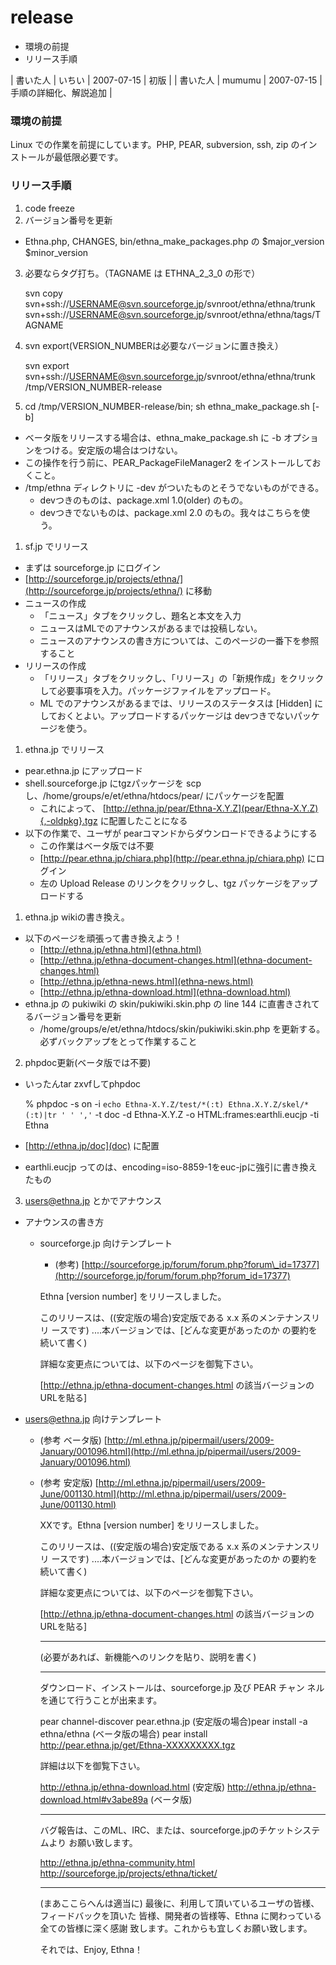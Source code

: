 # release

- 環境の前提 
- リリース手順 

| 書いた人 | いちい | 2007-07-15 | 初版 |
| 書いた人 | mumumu | 2007-07-15 | 手順の詳細化、解説追加 |

### 環境の前提 [](ethna-document-misc-release.html#y65f85b0 "y65f85b0")

Linux での作業を前提にしています。PHP, PEAR, subversion, ssh, zip のインストールが最低限必要です。

### リリース手順 [](ethna-document-misc-release.html#ma579b65 "ma579b65")

1. code freeze
2. バージョン番号を更新
  - Ethna.php, CHANGES, bin/ethna\_make\_packages.php の $major\_version $minor\_version
3. 必要ならタグ打ち。（TAGNAME は ETHNA\_2\_3\_0 の形で）

    svn copy svn+ssh://USERNAME@svn.sourceforge.jp/svnroot/ethna/ethna/trunk svn+ssh://USERNAME@svn.sourceforge.jp/svnroot/ethna/ethna/tags/TAGNAME

4. svn export(VERSION\_NUMBERは必要なバージョンに置き換え）

    svn export svn+ssh://USERNAME@svn.sourceforge.jp/svnroot/ethna/ethna/trunk /tmp/VERSION_NUMBER-release

5. cd /tmp/VERSION\_NUMBER-release/bin; sh ethna\_make\_package.sh [-b]
  - ベータ版をリリースする場合は、ethna\_make\_package.sh に -b オプションをつける。安定版の場合はつけない。
  - この操作を行う前に、PEAR\_PackageFileManager2 をインストールしておくこと。
  - /tmp/ethna ディレクトリに -dev がついたものとそうでないものができる。
    - devつきのものは、package.xml 1.0(older) のもの。
    - devつきでないものは、package.xml 2.0 のもの。我々はこちらを使う。

1. sf.jp でリリース
  - まずは sourceforge.jp にログイン
  - [http://sourceforge.jp/projects/ethna/](http://sourceforge.jp/projects/ethna/) に移動
  - ニュースの作成
    - 「ニュース」タブをクリックし、題名と本文を入力
    - ニュースはMLでのアナウンスがあるまでは投稿しない。
    - ニュースのアナウンスの書き方については、このページの一番下を参照すること
  - リリースの作成
    - 「リリース」タブをクリックし、「リリース」の「新規作成」をクリックして必要事項を入力。パッケージファイルをアップロード。
    - ML でのアナウンスがあるまでは、リリースのステータスは [Hidden] にしておくとよい。アップロードするパッケージは devつきでないパッケージを使う。

1. ethna.jp でリリース
  - pear.ethna.jp にアップロード
  - shell.sourceforge.jp にtgzパッケージを scp し、/home/groups/e/et/ethna/htdocs/pear/ にパッケージを配置
    - これによって、 [http://ethna.jp/pear/Ethna-X.Y.Z](pear/Ethna-X.Y.Z){,-oldpkg}.tgz に配置したことになる
  - 以下の作業で、ユーザが pearコマンドからダウンロードできるようにする
    - この作業はベータ版では不要
    - [http://pear.ethna.jp/chiara.php](http://pear.ethna.jp/chiara.php) にログイン
    - 左の Upload Release のリンクをクリックし、tgz パッケージをアップロードする

1. ethna.jp wikiの書き換え。
  - 以下のページを頑張って書き換えよう！
    - [http://ethna.jp/ethna.html](ethna.html)
    - [http://ethna.jp/ethna-document-changes.html](ethna-document-changes.html)
    - [http://ethna.jp/ethna-news.html](ethna-news.html)
    - [http://ethna.jp/ethna-download.html](ethna-download.html)
  - ethna.jp の pukiwiki の skin/pukiwiki.skin.php の line 144 に直書きされてるバージョン番号を更新
    - /home/groups/e/et/ethna/htdocs/skin/pukiwiki.skin.php を更新する。必ずバックアップをとって作業すること
2. phpdoc更新(ベータ版では不要)
  - いったんtar zxvfしてphpdoc

    % phpdoc -s on -i `echo Ethna-X.Y.Z/test/*(:t) Ethna.X.Y.Z/skel/*(:t)|tr ' ' ','` -t doc -d Ethna-X.Y.Z -o HTML:frames:earthli.eucjp -ti Ethna

  - [http://ethna.jp/doc](doc) に配置
  - earthli.eucjp ってのは、encoding=iso-8859-1をeuc-jpに強引に書き換えたもの
3. [users@ethna.jp](mailto:users@ethna.jp) とかでアナウンス

- アナウンスの書き方
  - sourceforge.jp 向けテンプレート
    - (参考) [http://sourceforge.jp/forum/forum.php?forum\_id=17377](http://sourceforge.jp/forum/forum.php?forum_id=17377)

    Ethna [version number] をリリースしました。
    
    このリリースは、((安定版の場合)安定版である x.x 系のメンテナンスリリ
    ースです) ....本バージョンでは、[どんな変更があったのか
    の要約を続いて書く)
    
    詳細な変更点については、以下のページを御覧下さい。
    
    [http://ethna.jp/ethna-document-changes.html の該当バージョンのURLを貼る]

- [users@ethna.jp](mailto:users@ethna.jp) 向けテンプレート
  - (参考 ベータ版) [http://ml.ethna.jp/pipermail/users/2009-January/001096.html](http://ml.ethna.jp/pipermail/users/2009-January/001096.html)
  - (参考 安定版) [http://ml.ethna.jp/pipermail/users/2009-June/001130.html](http://ml.ethna.jp/pipermail/users/2009-June/001130.html)

    XXです。Ethna [version number] をリリースしました。
    
    このリリースは、((安定版の場合)安定版である x.x 系のメンテナンスリリ
    ースです) ....本バージョンでは、[どんな変更があったのか
    の要約を続いて書く)
    
    詳細な変更点については、以下のページを御覧下さい。
    
    [http://ethna.jp/ethna-document-changes.html の該当バージョンのURLを貼る]
    
    ----
    
    (必要があれば、新機能へのリンクを貼り、説明を書く)
    
    ----
    
    ダウンロード、インストールは、sourceforge.jp 及び PEAR チャン
    ネルを通じて行うことが出来ます。
    
    pear channel-discover pear.ethna.jp
    (安定版の場合)pear install -a ethna/ethna 
    (ベータ版の場合) pear install http://pear.ethna.jp/get/Ethna-XXXXXXXXX.tgz
    
    詳細は以下を御覧下さい。
    
    http://ethna.jp/ethna-download.html (安定版)
    http://ethna.jp/ethna-download.html#v3abe89a (ベータ版)
    
    ----
    
    バグ報告は、このML、IRC、または、sourceforge.jpのチケットシステムより
    お願い致します。
    
    http://ethna.jp/ethna-community.html
    http://sourceforge.jp/projects/ethna/ticket/
    
    ----
    
    (まあここらへんは適当に)
    最後に、利用して頂いているユーザの皆様、フィードバックを頂いた
    皆様、開発者の皆様等、Ethna に関わっている全ての皆様に深く感謝
    致します。これからも宜しくお願い致します。
    
    それでは、Enjoy, Ethna！

<!-- ??END id:body -->
<!-- ??BEGIN id:summary --><!-- ??END id:note -->
